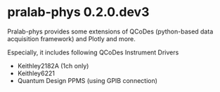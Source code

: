 # pralab-phys 0.2.0.dev3

Pralab-phys provides some extensions of QCoDes (python-based data acquisition framework) and Plotly and more.

Especially, it includes following QCoDes Instrument Drivers

- Keithley2182A (1ch only)
- Keithley6221
- Quantum Design PPMS (using GPIB connection)